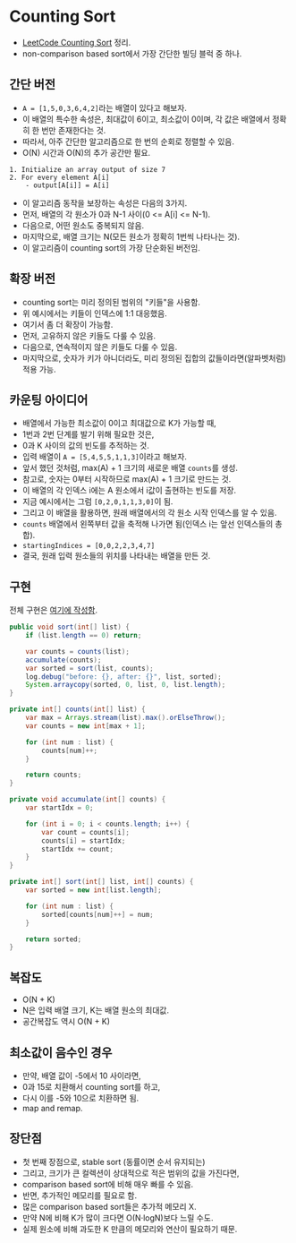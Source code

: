 # Counting Sort

- [LeetCode Counting Sort](https://leetcode.com/explore/learn/card/sorting/695/non-comparison-based-sorts/4437/) 정리.
- non-comparison based sort에서 가장 간단한 빌딩 블럭 중 하나.

## 간단 버전

- `A = [1,5,0,3,6,4,2]`라는 배열이 있다고 해보자.
- 이 배열의 특수한 속성은, 최대값이 6이고, 최소값이 0이며, 각 값은 배열에서 정확히 한 번만 존재한다는 것.
- 따라서, 아주 간단한 알고리즘으로 한 번의 순회로 정렬할 수 있음.
- O(N) 시간과 O(N)의 추가 공간만 필요.

```
1. Initialize an array output of size 7
2. For every element A[i]
    - output[A[i]] = A[i]
```

- 이 알고리즘 동작을 보장하는 속성은 다음의 3가지.
- 먼저, 배열의 각 원소가 0과 N-1 사이(0 <= A[i] <= N-1).
- 다음으로, 어떤 원소도 중복되지 않음.
- 마지막으로, 배열 크기는 N(모든 원소가 정확히 1번씩 나타나는 것).
- 이 알고리즘이 counting sort의 가장 단순화된 버전임.

## 확장 버전

- counting sort는 미리 정의된 범위의 "키들"을 사용함.
- 위 예시에서는 키들이 인덱스에 1:1 대응했음.
- 여기서 좀 더 확장이 가능함.
- 먼저, 고유하지 않은 키들도 다룰 수 있음.
- 다음으로, 연속적이지 않은 키들도 다룰 수 있음.
- 마지막으로, 숫자가 키가 아니더라도, 미리 정의된 집합의 값들이라면(알파벳처럼) 적용 가능.

## 카운팅 아이디어

- 배열에서 가능한 최소값이 0이고 최대값으로 K가 가능할 때,
- 1번과 2번 단계를 발기 위해 필요한 것은,
- 0과 K 사이의 값의 빈도를 추적하는 것.
- 입력 배열이 `A = [5,4,5,5,1,1,3]`이라고 해보자.
- 앞서 했던 것처럼, max(A) + 1 크기의 새로운 배열 `counts`를 생성.
- 참고로, 숫자는 0부터 시작하므로 max(A) + 1 크기로 만드는 것.
- 이 배열의 각 인덱스 i에는 A 원소에서 i값이 출현하는 빈도를 저장.
- 지금 예시에서는 그럼 `[0,2,0,1,1,3,0]`이 됨.
- 그리고 이 배열을 활용하면, 원래 배열에서의 각 원소 시작 인덱스를 알 수 있음.
- `counts` 배열에서 왼쪽부터 값을 축적해 나가면 됨(인덱스 i는 앞선 인덱스들의 총합).
- `startingIndices = [0,0,2,2,3,4,7]`
- 결국, 원래 입력 원소들의 위치를 나타내는 배열을 만든 것.

## 구현

전체 구현은 [여기에 작성함](https://github.com/codehumane/algorithm/commit/bbb16db13f1f254b115ccd4c9c4caf7c77bd5512).

```java
public void sort(int[] list) {
    if (list.length == 0) return;

    var counts = counts(list);
    accumulate(counts);
    var sorted = sort(list, counts);
    log.debug("before: {}, after: {}", list, sorted);
    System.arraycopy(sorted, 0, list, 0, list.length);
}

private int[] counts(int[] list) {
    var max = Arrays.stream(list).max().orElseThrow();
    var counts = new int[max + 1];

    for (int num : list) {
        counts[num]++;
    }

    return counts;
}

private void accumulate(int[] counts) {
    var startIdx = 0;

    for (int i = 0; i < counts.length; i++) {
        var count = counts[i];
        counts[i] = startIdx;
        startIdx += count;
    }
}

private int[] sort(int[] list, int[] counts) {
    var sorted = new int[list.length];

    for (int num : list) {
        sorted[counts[num]++] = num;
    }

    return sorted;
}
```

## 복잡도

- O(N + K)
- N은 입력 배열 크기, K는 배열 원소의 최대값.
- 공간복잡도 역시 O(N + K)

## 최소값이 음수인 경우

- 만약, 배열 값이 -5에서 10 사이라면,
- 0과 15로 치환해서 counting sort를 하고,
- 다시 이를 -5와 10으로 치환하면 됨.
- map and remap.

## 장단점

- 첫 번째 장점으로, stable sort (동률이면 순서 유지되는)
- 그리고, 크기가 큰 컬렉션이 상대적으로 적은 범위의 값을 가진다면,
- comparison based sort에 비해 매우 빠를 수 있음.
- 반면, 추가적인 메모리를 필요로 함.
- 많은 comparison based sort들은 추가적 메모리 X.
- 만약 N에 비해 K가 많이 크다면 O(N·logN)보다 느릴 수도.
- 실제 원소에 비해 과도한 K 만큼의 메모리와 연산이 필요하기 때문.

